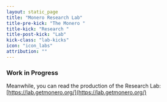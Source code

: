 ```yaml
---
layout: static_page
title: "Monero Research Lab"
title-pre-kick: "The Monero "
title-kick: "Research "
title-post-kick: "Lab"
kick-class: "lab-kicks"
icon: "icon_labs"
attribution: ""
---
```


### Work in Progress
Meanwhile, you can read the production of the Research Lab: [https://lab.getmonero.org/](https://lab.getmonero.org/)
